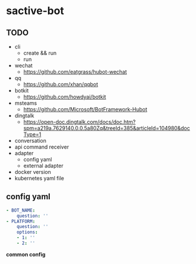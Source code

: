 # sactive-bot

## TODO
- cli
  - create && run
  - run
- wechat
  - https://github.com/eatgrass/hubot-wechat
- qq
  - https://github.com/xhan/qqbot
- botkit
  - https://github.com/howdyai/botkit
- msteams
  - https://github.com/Microsoft/BotFramework-Hubot
- dingtalk
  - https://open-doc.dingtalk.com/docs/doc.htm?spm=a219a.7629140.0.0.5a80Zq&treeId=385&articleId=104980&docType=1
- conversation
- api command receiver
- adapter
  - config yaml
  - external adapter
- docker version
- kubernetes yaml file

## config yaml
```yml
- BOT_NAME:
    question: ''
- PLATFORM:
    question: ''
    options:
    - 1: ''
    - 2: ''
```

**common config**